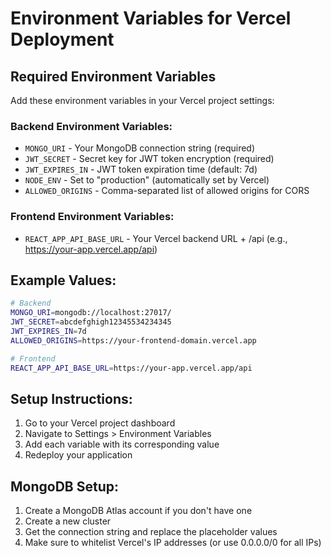 # Environment Variables for Vercel Deployment

## Required Environment Variables

Add these environment variables in your Vercel project settings:

### Backend Environment Variables:
- `MONGO_URI` - Your MongoDB connection string (required)
- `JWT_SECRET` - Secret key for JWT token encryption (required)
- `JWT_EXPIRES_IN` - JWT token expiration time (default: 7d)
- `NODE_ENV` - Set to "production" (automatically set by Vercel)
- `ALLOWED_ORIGINS` - Comma-separated list of allowed origins for CORS

### Frontend Environment Variables:
- `REACT_APP_API_BASE_URL` - Your Vercel backend URL + /api (e.g., https://your-app.vercel.app/api)

## Example Values:

```bash
# Backend
MONGO_URI=mongodb://localhost:27017/
JWT_SECRET=abcdefghigh12345534234345
JWT_EXPIRES_IN=7d
ALLOWED_ORIGINS=https://your-frontend-domain.vercel.app

# Frontend  
REACT_APP_API_BASE_URL=https://your-app.vercel.app/api
```

## Setup Instructions:

1. Go to your Vercel project dashboard
2. Navigate to Settings > Environment Variables
3. Add each variable with its corresponding value
4. Redeploy your application

## MongoDB Setup:

1. Create a MongoDB Atlas account if you don't have one
2. Create a new cluster
3. Get the connection string and replace the placeholder values
4. Make sure to whitelist Vercel's IP addresses (or use 0.0.0.0/0 for all IPs)